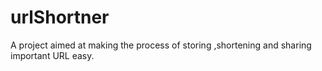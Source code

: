 # urlShortner
A project aimed at making the process of storing ,shortening and sharing important URL easy.
